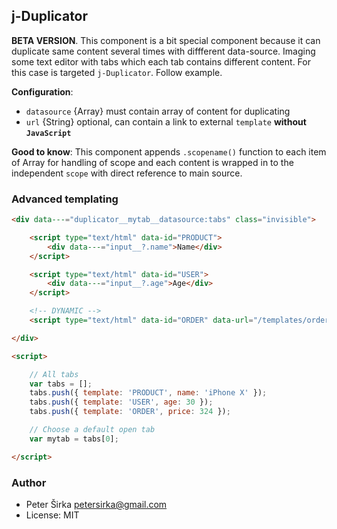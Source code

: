 ## j-Duplicator

__BETA VERSION__. This component is a bit special component because it can duplicate same content several times with diffferent data-source. Imaging some text editor with tabs which each tab contains different content. For this case is targeted `j-Duplicator`. Follow example.

__Configuration__:

- `datasource` {Array} must contain array of content for duplicating
- `url` {String} optional, can contain a link to external `template` __without `JavaScript`__

__Good to know__:
This component appends `.scopename()` function to each item of Array for handling of scope and each content is wrapped in to the independent `scope` with direct reference to main source.

### Advanced templating

```html
<div data---="duplicator__mytab__datasource:tabs" class="invisible">

	<script type="text/html" data-id="PRODUCT">
		<div data---="input__?.name">Name</div>
	</script>

	<script type="text/html" data-id="USER">
		<div data---="input__?.age">Age</div>
	</script>

	<!-- DYNAMIC -->
	<script type="text/html" data-id="ORDER" data-url="/templates/orders.html"></script>

</div>

<script>

	// All tabs
	var tabs = [];
	tabs.push({ template: 'PRODUCT', name: 'iPhone X' });
	tabs.push({ template: 'USER', age: 30 });
	tabs.push({ template: 'ORDER', price: 324 });

	// Choose a default open tab
	var mytab = tabs[0];

</script>
```

### Author

- Peter Širka <petersirka@gmail.com>
- License: MIT
